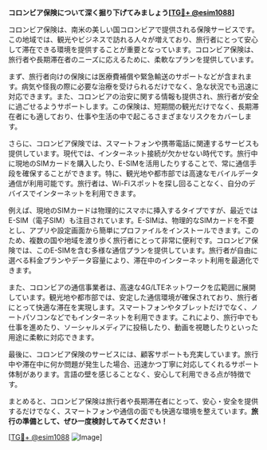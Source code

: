 **コロンビア保険について深く掘り下げてみましょう[[TG💪+ @esim1088](https://t.me/s/esim1088)]**

コロンビア保険は、南米の美しい国コロンビアで提供される保険サービスです。この地域では、観光やビジネスで訪れる人々が増えており、旅行者にとって安心して滞在できる環境を提供することが重要となっています。コロンビア保険は、旅行者や長期滞在者のニーズに応えるために、柔軟なプランを提供しています。

まず、旅行者向けの保険には医療費補償や緊急輸送のサポートなどが含まれます。病気や怪我の際に必要な治療を受けられるだけでなく、急な状況でも迅速に対応できます。また、コロンビアの治安に関する情報も提供され、旅行者が安全に過ごせるようサポートします。この保険は、短期間の観光だけでなく、長期滞在者にも適しており、仕事や生活の中で起こるさまざまなリスクをカバーします。

さらに、コロンビア保険では、スマートフォンや携帯電話に関連するサービスも提供しています。現代では、インターネット接続が欠かせない時代です。旅行中に現地のSIMカードを購入したり、E-SIMを活用したりすることで、常に通信手段を確保することができます。特に、観光地や都市部では高速なモバイルデータ通信が利用可能です。旅行者は、Wi-Fiスポットを探し回ることなく、自分のデバイスでインターネットを利用できます。

例えば、現地のSIMカードは物理的にスマホに挿入するタイプですが、最近ではE-SIM（電子SIM）も注目されています。E-SIMは、物理的なSIMカードを不要とし、アプリや設定画面から簡単にプロファイルをインストールできます。このため、複数の国や地域を渡り歩く旅行者にとって非常に便利です。コロンビア保険では、このE-SIMを含む多様な通信プランを提供しています。旅行者が自由に選べる料金プランやデータ容量により、滞在中のインターネット利用を最適化できます。

また、コロンビアの通信事業者は、高速な4G/LTEネットワークを広範囲に展開しています。観光地や都市部では、安定した通信環境が確保されており、旅行者にとって快適な滞在を実現します。スマートフォンやタブレットだけでなく、ノートパソコンなどでもインターネットを利用できます。これにより、旅行中でも仕事を進めたり、ソーシャルメディアに投稿したり、動画を視聴したりといった用途に柔軟に対応できます。

最後に、コロンビア保険のサービスには、顧客サポートも充実しています。旅行中や滞在中に何か問題が発生した場合、迅速かつ丁寧に対応してくれるサポート体制があります。言語の壁を感じることなく、安心して利用できる点が特徴です。

まとめると、コロンビア保険は旅行者や長期滞在者にとって、安心・安全を提供するだけでなく、スマートフォンや通信の面でも快適な環境を整えています。**旅行の準備として、ぜひ一度検討してみてください！**

[[TG💪+ @esim1088](https://t.me/s/esim1088) ![Image](https://i.postimg.cc/Y0z9fWf4/image.png)]